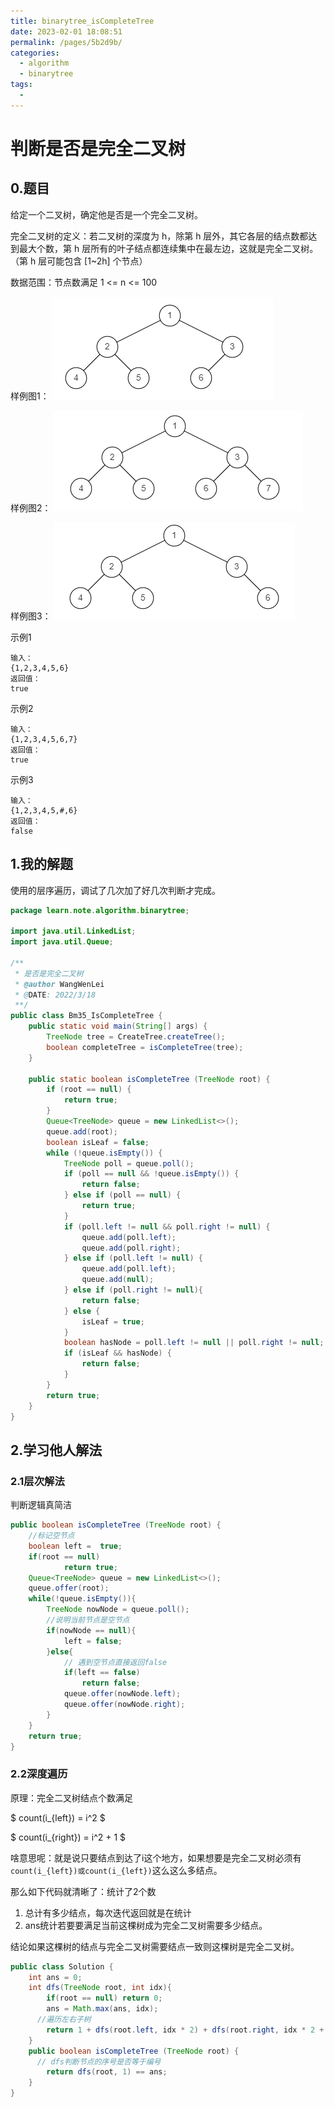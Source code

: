 ```yaml
---
title: binarytree_isCompleteTree
date: 2023-02-01 18:08:51
permalink: /pages/5b2d9b/
categories:
  - algorithm
  - binarytree
tags:
  - 
---
```

# 判断是否是完全二叉树

## 0.题目

给定一个二叉树，确定他是否是一个完全二叉树。

完全二叉树的定义：若二叉树的深度为 h，除第 h 层外，其它各层的结点数都达到最大个数，第 h 层所有的叶子结点都连续集中在最左边，这就是完全二叉树。（第 h 层可能包含 [1~2h] 个节点）

数据范围：节点数满足 1 <= n <= 100

样例图1：
![](../img/2022-03-18-15-14-54.png)

样例图2：
![](../img/2022-03-18-15-15-02.png)

样例图3：
![](../img/2022-03-18-15-15-10.png)


示例1
```
输入：
{1,2,3,4,5,6}
返回值：
true
```
示例2
```
输入：
{1,2,3,4,5,6,7}
返回值：
true
```
示例3
```
输入：
{1,2,3,4,5,#,6}
返回值：
false
```


## 1.我的解题
使用的层序遍历，调试了几次加了好几次判断才完成。

```java
package learn.note.algorithm.binarytree;

import java.util.LinkedList;
import java.util.Queue;

/**
 * 是否是完全二叉树
 * @author WangWenLei
 * @DATE: 2022/3/18
 **/
public class Bm35_IsCompleteTree {
    public static void main(String[] args) {
        TreeNode tree = CreateTree.createTree();
        boolean completeTree = isCompleteTree(tree);
    }

    public static boolean isCompleteTree (TreeNode root) {
        if (root == null) {
            return true;
        }
        Queue<TreeNode> queue = new LinkedList<>();
        queue.add(root);
        boolean isLeaf = false;
        while (!queue.isEmpty()) {
            TreeNode poll = queue.poll();
            if (poll == null && !queue.isEmpty()) {
                return false;
            } else if (poll == null) {
                return true;
            }
            if (poll.left != null && poll.right != null) {
                queue.add(poll.left);
                queue.add(poll.right);
            } else if (poll.left != null) {
                queue.add(poll.left);
                queue.add(null);
            } else if (poll.right != null){
                return false;
            } else {
                isLeaf = true;
            }
            boolean hasNode = poll.left != null || poll.right != null;
            if (isLeaf && hasNode) {
                return false;
            }
        }
        return true;
    }
}

```

## 2.学习他人解法
### 2.1层次解法
判断逻辑真简洁
```java
public boolean isCompleteTree (TreeNode root) {
    //标记空节点
    boolean left =  true;
    if(root == null)
            return true;
    Queue<TreeNode> queue = new LinkedList<>();
    queue.offer(root);
    while(!queue.isEmpty()){
        TreeNode nowNode = queue.poll();
        //说明当前节点是空节点
        if(nowNode == null){
            left = false;
        }else{
            // 遇到空节点直接返回false
            if(left == false)
                return false;
            queue.offer(nowNode.left);
            queue.offer(nowNode.right);
        }
    }
    return true;
}
```

### 2.2深度遍历
原理：完全二叉树结点个数满足

$
count(i_{left}) = i^2
$

$
count(i_{right}) = i^2 + 1
$

啥意思呢：就是说只要结点到达了i这个地方，如果想要是完全二叉树必须有`count(i_{left})或count(i_{left})`这么这么多结点。

那么如下代码就清晰了：统计了2个数
1. 总计有多少结点，每次迭代返回就是在统计
2. ans统计若要要满足当前这棵树成为完全二叉树需要多少结点。

结论如果这棵树的结点与完全二叉树需要结点一致则这棵树是完全二叉树。

```java
public class Solution {
    int ans = 0;
    int dfs(TreeNode root, int idx){
        if(root == null) return 0;
        ans = Math.max(ans, idx);
      //遍历左右子树
        return 1 + dfs(root.left, idx * 2) + dfs(root.right, idx * 2 + 1);
    }
    public boolean isCompleteTree (TreeNode root) {
      // dfs判断节点的序号是否等于编号
        return dfs(root, 1) == ans;
    }
}
```